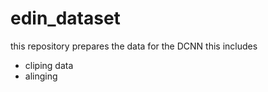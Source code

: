 # edin_dataset

this repository prepares the data for the DCNN this includes
* cliping data
* alinging
